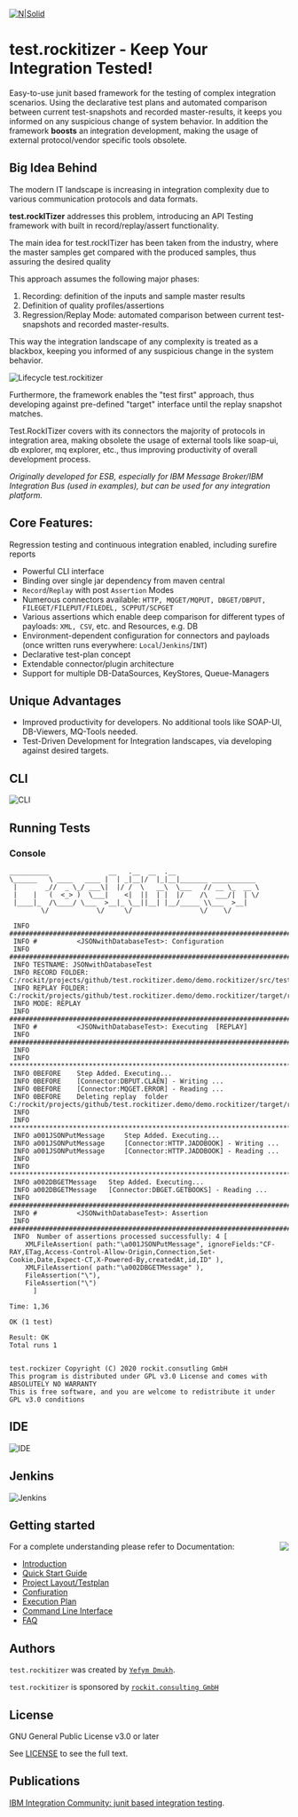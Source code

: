 [![N|Solid](http://www.rockit.consulting/images/logo-fixed.png)](http://www.rockit.consulting)

# test.rockitizer - Keep Your Integration Tested!

Easy-to-use junit based framework for the testing of complex integration scenarios. Using the declarative test plans and automated comparison between current test-snapshots and recorded master-results, it keeps you informed on any suspicious change of system behavior. In addition the framework **boosts** an integration development, making the usage of external protocol/vendor specific tools  obsolete.  

##  Big Idea Behind 

The modern IT landscape is increasing in integration complexity due to various communication protocols and data formats.  

**test.rockITizer** addresses this problem, introducing an API Testing framework with built in record/replay/assert functionality. 

The main idea for test.rockITizer has been taken from the industry, where the master samples get compared with the produced samples, thus assuring the desired quality

This approach assumes the following major phases: 

1. Recording: definition of the inputs and sample master results  
2. Definition of quality profiles/assertions
3. Regression/Replay Mode: automated comparison between current test-snapshots and recorded master-results.

This way the integration landscape of any complexity is treated as a blackbox, keeping you informed of any suspicious change in the system behavior.


![Lifecycle test.rockitizer](http://www.rockit.consulting/images/github/test_rockitizer_lifecycle.PNG "Lifecycle test.rockitizer;IBM Integration Bus; Integration testing; Test framework;test.rockitizer")

Furthermore, the framework enables the "test first" approach, thus developing against pre-defined "target" interface until the replay snapshot matches.

Test.RockITizer covers with its connectors the majority of protocols in integration area, making obsolete the usage of external tools like soap-ui, db explorer, mq explorer, etc., thus improving productivity of overall development process.

*Originally developed for ESB, especially for IBM Message Broker/IBM Integration Bus (used in examples), but can be used for any integration platform.* 

##  Core Features:

Regression testing and continuous integration enabled, including surefire reports

* Powerful CLI interface
* Binding over single jar dependency from maven central
* `Record`/`Replay` with post `Assertion` Modes
* Numerous connectors available: `HTTP, MQGET/MQPUT, DBGET/DBPUT, FILEGET/FILEPUT/FILEDEL, SCPPUT/SCPGET`
* Various assertions which enable deep comparison for different types of payloads: `XML, CSV`, etc. and Resources, e.g. DB
* Environment-dependent configuration for connectors and payloads (once written runs everywhere: `Local`/`Jenkins`/`INT`)
* Declarative test-plan concept
* Extendable connector/plugin architecture
* Support for multiple DB-DataSources, KeyStores, Queue-Managers



## Unique Advantages
* Improved productivity for developers. No additional tools like SOAP-UI, DB-Viewers, MQ-Tools needed.
* Test-Driven Development for Integration landscapes, via developing against desired targets.



##  CLI
![CLI](https://github.com/rockitconsulting/test.rockitizer/blob/master/docs/img/CLI.png?raw=true)


##  Running Tests

###  Console

   
```
__________               __   .__  __  .__                      
\______   \ ____   ____ |  | _|__|/  |_|__|_______ ___________  
 |       _//  _ \_/ ___\|  |/ /  \   __\  \___   // __ \_  __ \ 
 |    |   (  <_> )  \___|    <|  ||  | |  |/    /\  ___/|  | \/ 
 |____|_  /\____/ \___  >__|_ \__||__| |__/_____ \\___  >__|    
        \/            \/     \/                 \/    \/        

 INFO #############################################################################
 INFO # 		 <JSONwithDatabaseTest>: Configuration
 INFO #############################################################################
 INFO TESTNAME: JSONwithDatabaseTest
 INFO RECORD FOLDER: C:/rockit/projects/github/test.rockitizer.demo/demo.rockitizer/src/test/resources/JSONwithDatabaseTest/
 INFO REPLAY FOLDER: C:/rockit/projects/github/test.rockitizer.demo/demo.rockitizer/target/replay/JSONwithDatabaseTest/
 INFO MODE: REPLAY
 INFO #############################################################################
 INFO # 		 <JSONwithDatabaseTest>: Executing  [REPLAY]
 INFO #############################################################################
 INFO 
 INFO *****************************************************************************
 INFO 0BEFORE	 Step Added. Executing... 
 INFO 0BEFORE	 [Connector:DBPUT.CLAEN] - Writing ...
 INFO 0BEFORE	 [Connector:MQGET.ERROR] - Reading ...
 INFO 0BEFORE	 Deleting replay  folder C:/rockit/projects/github/test.rockitizer.demo/demo.rockitizer/target/replay/JSONwithDatabaseTest/
 INFO 
 INFO *****************************************************************************
 INFO a001JSONPutMessage	 Step Added. Executing... 
 INFO a001JSONPutMessage	 [Connector:HTTP.JADDBOOK] - Writing ...
 INFO a001JSONPutMessage	 [Connector:HTTP.JADDBOOK] - Reading ...
 INFO 
 INFO *****************************************************************************
 INFO a002DBGETMessage	 Step Added. Executing... 
 INFO a002DBGETMessage	 [Connector:DBGET.GETBOOKS] - Reading ...
 INFO #############################################################################
 INFO # 		 <JSONwithDatabaseTest>: Assertion
 INFO #############################################################################
 INFO  Number of assertions processed successfully: 4 [
	XMLFileAssertion( path:"\a001JSONPutMessage", ignoreFields:"CF-RAY,ETag,Access-Control-Allow-Origin,Connection,Set-Cookie,Date,Expect-CT,X-Powered-By,createdAt,id,ID" ),
	XMLFileAssertion( path:"\a002DBGETMessage" ),
	FileAssertion("\"),
	FileAssertion("\")
      ]

Time: 1,36

OK (1 test)

Result: OK
Total runs 1


test.rockizer Copyright (C) 2020 rockit.consutling GmbH 
This program is distributed under GPL v3.0 License and comes with ABSOLUTELY NO WARRANTY 
This is free software, and you are welcome to redistribute it under GPL v3.0 conditions 
```

##  IDE
![IDE](https://github.com/rockitconsulting/test.rockitizer/blob/master/docs/img/ide.JPG?raw=true)

## Jenkins
![Jenkins](https://github.com/rockitconsulting/test.rockitizer/blob/master/docs/img/jenkins.JPG?raw=true)


## Getting started
<span>
<img align="right" src="https://github.com/rockitconsulting/test.rockitizer/blob/master/docs/img/architecture_with_dependency_small.jpg?raw=true">
For a complete understanding please refer to Documentation: 
<ul>
<li><a href="https://rockit.atlassian.net/wiki/spaces/TR/pages/926842891/Introduction" target="_blank">Introduction</a></li>
<li><a href="https://rockit.atlassian.net/wiki/spaces/TR/pages/941228053/Quick+Start" target="_blank">Quick Start Guide</a></li>
<li><a href="https://rockit.atlassian.net/wiki/spaces/TR/pages/947716159/Project+layout" target="_blank">Project Layout/Testplan</a></li>
<li><a href="https://rockit.atlassian.net/wiki/spaces/TR/pages/947191889/Configuration" target="_blank">Confiuration</a></li>
<li><a href="https://rockit.atlassian.net/wiki/spaces/TR/pages/947224777/JUnit+and+Assertions" target="_blank">Execution Plan</a></li>
<li><a href="https://rockit.atlassian.net/wiki/spaces/TR/pages/947322990/Command-Line" target="_blank">Command Line Interface</a></li>
<li><a href="https://rockit.atlassian.net/wiki/spaces/TR/pages/929824873/FAQ" target="_blank">FAQ</a></li>
</ul>
</span>







## Authors

`test.rockitizer` was created by [`Yefym Dmukh`](https://github.com/yefymdmukh).

`test.rockitizer` is sponsored by [`rockit.consulting GmbH`](http://www.rockit.consulting/)

## License
GNU General Public License v3.0 or later

See [LICENSE](LICENSE.md) to see the full text.

## Publications
[IBM Integration Community: junit based integration testing](https://developer.ibm.com/integration/blog/2017/08/29/junit-based-integration-testing-ibm-integration-bus/).
